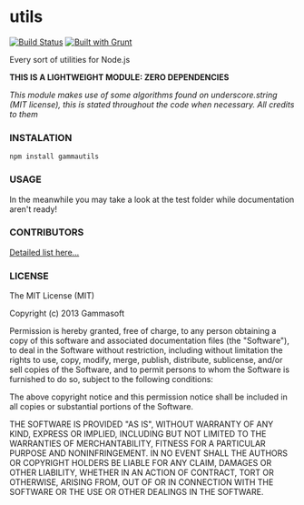 utils
=====

[![Build Status](https://drone.io/github.com/gammasoft/utils/status.png)](https://drone.io/github.com/gammasoft/utils/latest)
[![Built with Grunt](https://camo.githubusercontent.com/02d9825a669fb5b9f53bfe2e5a3fa4a1081cdb6a/68747470733a2f2f63646e2e6772756e746a732e636f6d2f6275696c74776974682e706e67 "Built with Grunt")](http://gruntjs.com/)

Every sort of utilities for Node.js  

**THIS IS A LIGHTWEIGHT MODULE: ZERO DEPENDENCIES**  

*This module makes use of some algorithms found on underscore.string (MIT license), this is stated throughout the code when necessary. All credits to them*  

### INSTALATION

    npm install gammautils

### USAGE

In the meanwhile you may take a look at the test folder while documentation aren't ready!

### CONTRIBUTORS

[Detailed list here...](contributors.md)

### LICENSE

The MIT License (MIT)

Copyright (c) 2013 Gammasoft

Permission is hereby granted, free of charge, to any person obtaining a copy of
this software and associated documentation files (the "Software"), to deal in
the Software without restriction, including without limitation the rights to
use, copy, modify, merge, publish, distribute, sublicense, and/or sell copies of
the Software, and to permit persons to whom the Software is furnished to do so,
subject to the following conditions:

The above copyright notice and this permission notice shall be included in all
copies or substantial portions of the Software.

THE SOFTWARE IS PROVIDED "AS IS", WITHOUT WARRANTY OF ANY KIND, EXPRESS OR
IMPLIED, INCLUDING BUT NOT LIMITED TO THE WARRANTIES OF MERCHANTABILITY, FITNESS
FOR A PARTICULAR PURPOSE AND NONINFRINGEMENT. IN NO EVENT SHALL THE AUTHORS OR
COPYRIGHT HOLDERS BE LIABLE FOR ANY CLAIM, DAMAGES OR OTHER LIABILITY, WHETHER
IN AN ACTION OF CONTRACT, TORT OR OTHERWISE, ARISING FROM, OUT OF OR IN
CONNECTION WITH THE SOFTWARE OR THE USE OR OTHER DEALINGS IN THE SOFTWARE.
